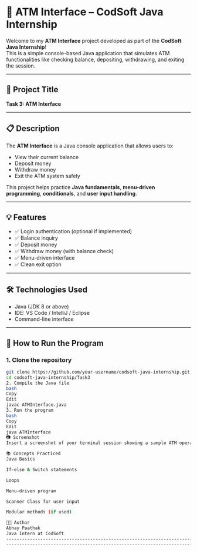# 🏧 ATM Interface – CodSoft Java Internship

Welcome to my **ATM Interface** project developed as part of the **CodSoft Java Internship**!  
This is a simple console-based Java application that simulates ATM functionalities like checking balance, depositing, withdrawing, and exiting the session.

---

## 📌 Project Title

**Task 3: ATM Interface**

---

## 📋 Description

The **ATM Interface** is a Java console application that allows users to:

- View their current balance
- Deposit money
- Withdraw money
- Exit the ATM system safely

This project helps practice **Java fundamentals**, **menu-driven programming**, **conditionals**, and **user input handling**.

---

## 💡 Features

- ✅ Login authentication (optional if implemented)  
- ✅ Balance inquiry  
- ✅ Deposit money  
- ✅ Withdraw money (with balance check)  
- ✅ Menu-driven interface  
- ✅ Clean exit option  

---

## 🛠 Technologies Used

- Java (JDK 8 or above)  
- IDE: VS Code / IntelliJ / Eclipse  
- Command-line interface

---

## 🚀 How to Run the Program

### 1. Clone the repository
```bash
git clone https://github.com/your-username/codsoft-java-internship.git
cd codsoft-java-internship/Task3
2. Compile the Java file
bash
Copy
Edit
javac ATMInterface.java
3. Run the program
bash
Copy
Edit
java ATMInterface
📷 Screenshot
Insert a screenshot of your terminal session showing a sample ATM operation.

📚 Concepts Practiced
Java Basics

If-else & Switch statements

Loops

Menu-driven program

Scanner Class for user input

Modular methods (if used)

👨‍💻 Author
Abhay Paathak
Java Intern at CodSoft
--------------------------------------------------------------------------------------------------------------------------------------------------------------------
--------------------------------------------------------------------------------------------------------------------------------------------------------------------
